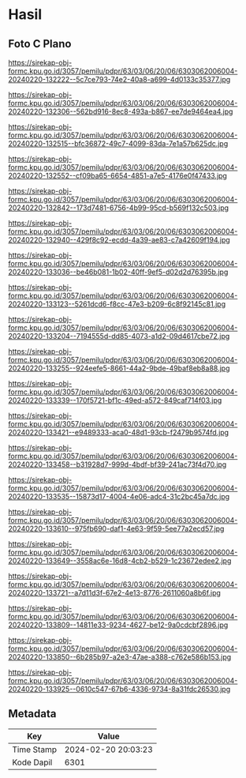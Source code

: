 # Hasil

## Foto C Plano

https://sirekap-obj-formc.kpu.go.id/3057/pemilu/pdpr/63/03/06/20/06/6303062006004-20240220-132222--5c7ce793-74e2-40a8-a699-4d0133c35377.jpg

https://sirekap-obj-formc.kpu.go.id/3057/pemilu/pdpr/63/03/06/20/06/6303062006004-20240220-132306--562bd916-8ec8-493a-b867-ee7de9464ea4.jpg

https://sirekap-obj-formc.kpu.go.id/3057/pemilu/pdpr/63/03/06/20/06/6303062006004-20240220-132515--bfc36872-49c7-4099-83da-7e1a57b625dc.jpg

https://sirekap-obj-formc.kpu.go.id/3057/pemilu/pdpr/63/03/06/20/06/6303062006004-20240220-132552--cf09ba65-6654-4851-a7e5-4176e0f47433.jpg

https://sirekap-obj-formc.kpu.go.id/3057/pemilu/pdpr/63/03/06/20/06/6303062006004-20240220-132842--173d7481-6756-4b99-95cd-b569f132c503.jpg

https://sirekap-obj-formc.kpu.go.id/3057/pemilu/pdpr/63/03/06/20/06/6303062006004-20240220-132940--429f8c92-ecdd-4a39-ae83-c7a42609f194.jpg

https://sirekap-obj-formc.kpu.go.id/3057/pemilu/pdpr/63/03/06/20/06/6303062006004-20240220-133036--be46b081-1b02-40ff-9ef5-d02d2d76395b.jpg

https://sirekap-obj-formc.kpu.go.id/3057/pemilu/pdpr/63/03/06/20/06/6303062006004-20240220-133123--5261dcd6-f8cc-47e3-b209-6c8f92145c81.jpg

https://sirekap-obj-formc.kpu.go.id/3057/pemilu/pdpr/63/03/06/20/06/6303062006004-20240220-133204--7194555d-dd85-4073-a1d2-09d4617cbe72.jpg

https://sirekap-obj-formc.kpu.go.id/3057/pemilu/pdpr/63/03/06/20/06/6303062006004-20240220-133255--924eefe5-8661-44a2-9bde-49baf8eb8a88.jpg

https://sirekap-obj-formc.kpu.go.id/3057/pemilu/pdpr/63/03/06/20/06/6303062006004-20240220-133339--170f5721-bf1c-49ed-a572-849caf714f03.jpg

https://sirekap-obj-formc.kpu.go.id/3057/pemilu/pdpr/63/03/06/20/06/6303062006004-20240220-133421--e9489333-aca0-48d1-93cb-f2479b9574fd.jpg

https://sirekap-obj-formc.kpu.go.id/3057/pemilu/pdpr/63/03/06/20/06/6303062006004-20240220-133458--b31928d7-999d-4bdf-bf39-241ac73f4d70.jpg

https://sirekap-obj-formc.kpu.go.id/3057/pemilu/pdpr/63/03/06/20/06/6303062006004-20240220-133535--15873d17-4004-4e06-adc4-31c2bc45a7dc.jpg

https://sirekap-obj-formc.kpu.go.id/3057/pemilu/pdpr/63/03/06/20/06/6303062006004-20240220-133610--975fb690-daf1-4e63-9f59-5ee77a2ecd57.jpg

https://sirekap-obj-formc.kpu.go.id/3057/pemilu/pdpr/63/03/06/20/06/6303062006004-20240220-133649--3558ac6e-16d8-4cb2-b529-1c23672edee2.jpg

https://sirekap-obj-formc.kpu.go.id/3057/pemilu/pdpr/63/03/06/20/06/6303062006004-20240220-133721--a7d11d3f-67e2-4e13-8776-2611060a8b6f.jpg

https://sirekap-obj-formc.kpu.go.id/3057/pemilu/pdpr/63/03/06/20/06/6303062006004-20240220-133809--14811e33-9234-4627-be12-9a0cdcbf2896.jpg

https://sirekap-obj-formc.kpu.go.id/3057/pemilu/pdpr/63/03/06/20/06/6303062006004-20240220-133850--6b285b97-a2e3-47ae-a388-c762e586b153.jpg

https://sirekap-obj-formc.kpu.go.id/3057/pemilu/pdpr/63/03/06/20/06/6303062006004-20240220-133925--0610c547-67b6-4336-9734-8a31fdc26530.jpg


## Metadata

| Key        | Value               |
| ---------- | ------------------- |
| Time Stamp | 2024-02-20 20:03:23 |
| Kode Dapil | 6301                |



